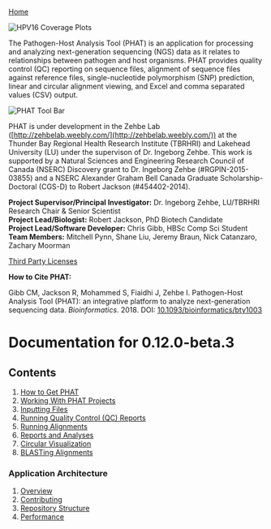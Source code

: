 [Home](https://chgibb.github.io/PHATDocs/)

![HPV16 Coverage Plots](https://chgibb.github.io//PHATDocs/docs/releases/0.1.0-beta.1/covHPV16white.png)

The Pathogen-Host Analysis Tool (PHAT) is an application for processing and analyzing next-generation sequencing (NGS) data as it relates to relationships between pathogen and host organisms. PHAT provides quality control (QC) reporting on sequence files, alignment of sequence files against reference files, single-nucleotide polymorphism (SNP) prediction, linear and circular alignment viewing, and Excel and comma separated values (CSV) output.

![PHAT Tool Bar](https://chgibb.github.io//PHATDocs/docs/releases/0.12.0-beta.3/PHATtoolbar.png)

PHAT is under development in the Zehbe Lab ([http://zehbelab.weebly.com/](http://zehbelab.weebly.com/)) at the Thunder Bay Regional Health Research Institute (TBRHRI) and Lakehead University (LU) under the supervison of Dr. Ingeborg Zehbe. This work is supported by a Natural Sciences and Engineering Research Council of Canada (NSERC) Discovery grant to Dr. Ingeborg Zehbe (#RGPIN-2015-03855) and a NSERC Alexander Graham Bell Canada Graduate Scholarship-Doctoral (CGS-D) to Robert Jackson (#454402-2014).

**Project Supervisor/Principal Investigator:** Dr. Ingeborg Zehbe, LU/TBRHRI Research Chair & Senior Scientist    
**Project Lead/Biologist:** Robert Jackson, PhD Biotech Candidate    
**Project Lead/Software Developer:** Chris Gibb, HBSc Comp Sci Student  
**Team Members:** Mitchell Pynn, Shane Liu, Jeremy Braun, Nick Catanzaro, Zachary Moorman

[Third Party Licenses](https://chgibb.github.io/PHATDocs/docs/releases/0.12.0-beta.3/thirdParty)

**How to Cite PHAT:**

Gibb CM, Jackson R, Mohammed S, Fiaidhi J, Zehbe I. Pathogen-Host Analysis Tool (PHAT): an integrative platform to analyze next-generation sequencing data. *Bioinformatics*. 2018. DOI: [10.1093/bioinformatics/bty1003](https://doi.org/10.1093/bioinformatics/bty1003)

# Documentation for 0.12.0-beta.3
## Contents
1. [How to Get PHAT](https://chgibb.github.io/PHATDocs/docs/releases/0.12.0-beta.3/howToGetPHAT)
2. [Working With PHAT Projects](https://chgibb.github.io/PHATDocs/docs/releases/0.12.0-beta.3/projects)
3. [Inputting Files](https://chgibb.github.io/PHATDocs/docs/releases/0.12.0-beta.3/inputtingFiles)
4. [Running Quality Control (QC) Reports](https://chgibb.github.io/PHATDocs/docs/releases/0.12.0-beta.3/QCReports)
5. [Running Alignments](https://chgibb.github.io/PHATDocs/docs/releases/0.12.0-beta.3/runningAlignments)
6. [Reports and Analyses](https://chgibb.github.io/PHATDocs/docs/releases/0.12.0-beta.3/reportsAndAnalyses)
7. [Circular Visualization](https://chgibb.github.io/PHATDocs/docs/releases/0.12.0-beta.3/circularVisualization)
8. [BLASTing Alignments](https://chgibb.github.io/PHATDocs/docs/releases/0.12.0-beta.3/blastingAlignments)

### Application Architecture
1. [Overview](https://chgibb.github.io/PHATDocs/docs/releases/0.12.0-beta.3/archOverview)
2. [Contributing](https://chgibb.github.io/PHATDocs/docs/releases/0.12.0-beta.3/contributingGuide)
3. [Repository Structure](https://chgibb.github.io/PHATDocs/docs/releases/0.12.0-beta.3/repoStructure)
4. [Performance](https://chgibb.github.io/PHATDocs/docs/releases/0.12.0-beta.3/performance)